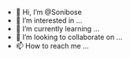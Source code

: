 - 👋 Hi, I’m @Sonibose
- 👀 I’m interested in ...
- 🌱 I’m currently learning ...
- 💞️ I’m looking to collaborate on ...
- 📫 How to reach me ...

<!---
Sonibose/Sonibose is a ✨ special ✨ repository because its `README.md` (this file) appears on your GitHub profile.
You can click the Preview link to take a look at your changes.
--->
